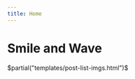```yaml
---
title: Home
---
```


# Smile and Wave

$partial("templates/post-list-imgs.html")$

<span title="About me.&#10;Not in order and not complete ^^&#10;(I actually officially requested for flowers to be added to the font, so I can add them here...)&#10;If you know me and think I'm missing a crucial icon, let me know!">
  <i class="fa fa-smile-o fa-2x"></i>
  <i class="fa fa-star fa-2x"></i>
  <i class="fa fa-mortar-board fa-2x"></i>
  <i class="fa fa-wheelchair fa-2x"></i>
  <i class="fa fa-gamepad fa-2x"></i>
  <i class="fa fa-female fa-2x"></i>
  <i class="fa fa-institution fa-2x"></i>
  <i class="fa fa-plane fa-2x"></i>
  <a href="cheats.html"><i class="fa fa-bug fa-2x"></i></a>
  <i class="fa fa-moon-o fa-2x"></i>
  <i class="fa fa-music fa-2x"></i>
  <i class="fa fa-suitcase fa-2x"></i>
  <i class="fa fa-bed fa-2x"></i>
  <i class="fa fa-tree fa-2x"></i>
  <i class="fa fa-camera fa-2x"></i>
  <i class="fa fa-leaf fa-2x"></i>
  <i class="fa fa-code fa-2x"></i>
  <i class="fa fa-globe fa-2x"></i>
  <i class="fa fa-heart fa-2x"></i>
  <i class="fa fa-frown-o fa-2x"></i>
</span>
